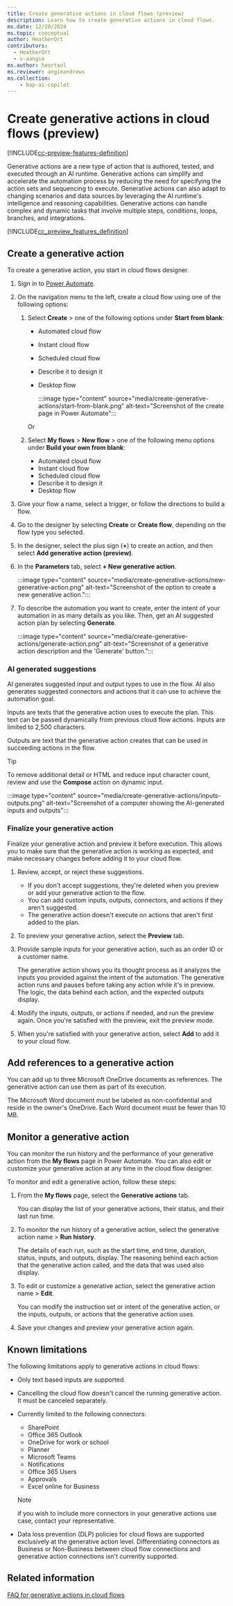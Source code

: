 ```yaml
---
title: Create generative actions in cloud flows (preview)
description: Learn how to create generative actions in cloud flows.
ms.date: 12/20/2024
ms.topic: conceptual
author: HeatherOrt
contributors:
  - HeatherOrt
  - v-aangie
ms.author: heortaol
ms.reviewer: angieandrews
ms.collection: 
    - bap-ai-copilot
---
```


# Create generative actions in cloud flows (preview)

[!INCLUDE[cc-preview-features-definition](includes/cc-preview-features-top-note.md)]

Generative actions are a new type of action that is authored, tested, and executed through an AI runtime. Generative actions can simplify and accelerate the automation process by reducing the need for specifying the action sets and sequencing to execute. Generative actions can also adapt to changing scenarios and data sources by leveraging the AI runtime's intelligence and reasoning capabilities. Generative actions can handle complex and dynamic tasks that involve multiple steps, conditions, loops, branches, and integrations.

[!INCLUDE[cc_preview_features_definition](includes/cc-preview-features-definition.md)]

## Create a generative action

To create a generative action, you start in cloud flows designer.

1. Sign in to [Power Automate](https://make.powerautomate.com).
1. On the navigation menu to the left, create a cloud flow using one of the following options:
    1. Select **Create** > one of the following options under **Start from blank**:
  
        - Automated cloud flow
        - Instant cloud flow
        - Scheduled cloud flow
        - Describe it to design it
        - Desktop flow

          :::image type="content" source="media/create-generative-actions/start-from-blank.png" alt-text="Screenshot of the create page in Power Automate":::

        Or

    1. Select **My flows** > **New flow** > one of the following menu options under **Build your own from blank**:

        - Automated cloud flow
        - Instant cloud flow
        - Scheduled cloud flow
        - Describe it to design it
        - Desktop flow

1. Give your flow a name, select a trigger, or follow the directions to build a flow.
1. Go to the designer by selecting **Create** or **Create flow**, depending on the flow type you selected.
1. In the designer, select the plus sign (**+**) to create an action, and then select **Add generative action (preview)**.
1. In the **Parameters** tab, select **+ New generative action**.

    :::image type="content" source="media/create-generative-actions/new-generative-action.png" alt-text="Screenshot of the option to create a new generative action.":::

1. To describe the automation you want to create, enter the intent of your automation in as many details as you like. Then, get an AI suggested action plan by selecting **Generate**.

    :::image type="content" source="media/create-generative-actions/generate-action.png" alt-text="Screenshot of a generative action description and the 'Generate' button.":::

### AI generated suggestions

AI generates suggested input and output types to use in the flow. AI also generates suggested connectors and actions that it can use to achieve the automation goal.

Inputs are texts that the generative action uses to execute the plan. This text can be passed dynamically from previous cloud flow actions. Inputs are limited to 2,500 characters.

Outputs are text that the generative action creates that can be used in succeeding actions in the flow.

> [!TIP]
> To remove additional detail or HTML and reduce input character count, review and use the **Compose** action on dynamic input.

:::image type="content" source="media/create-generative-actions/inputs-outputs.png" alt-text="Screenshot of a computer showing the AI-generated inputs and outputs":::

### Finalize your generative action

Finalize your generative action and preview it before execution. This allows you to make sure that the generative action is working as expected, and make necessary changes before adding it to your cloud flow.

1. Review, accept, or reject these suggestions.

    - If you don't accept suggestions, they're deleted when you preview or add your generative action to the flow.
    - You can add custom inputs, outputs, connectors, and actions if they aren't suggested.
    - The generative action doesn't execute on actions that aren't first added to the plan.

1. To preview your generative action, select the **Preview** tab.
1. Provide sample inputs for your generative action, such as an order ID or a customer name.

    The generative action shows you its thought process as it analyzes the inputs you provided against the intent of the automation. The generative action runs and pauses before taking any action while it's in preview. The logic, the data behind each action, and the expected outputs display.

1. Modify the inputs, outputs, or actions if needed, and run the preview again. Once you're satisfied with the preview, exit the preview mode.
1. When you're satisfied with your generative action, select **Add** to add it to your cloud flow.

## Add references to a generative action

You can add up to three Microsoft OneDrive documents as references. The generative action can use them as part of its execution.

The Microsoft Word document must be labeled as non-confidential and reside in the owner's OneDrive. Each Word document must be fewer than 10 MB.

## Monitor a generative action

You can monitor the run history and the performance of your generative action from the **My flows** page in Power Automate. You can also edit or customize your generative action at any time in the cloud flow designer.

To monitor and edit a generative action, follow these steps:

1. From the **My flows** page, select the **Generative actions** tab.

    You can display the list of your generative actions, their status, and their last run time.

1. To monitor the run history of a generative action, select the generative action name > **Run history**.

    The details of each run, such as the start time, end time, duration, status, inputs, and outputs, display. The reasoning behind each action that the generative action called, and the data that was used also display.

1. To edit or customize a generative action, select the generative action name > **Edit**.

    You can modify the instruction set or intent of the generative action, or the inputs, outputs, or actions that the generative action uses.

1. Save your changes and preview your generative action again.

## Known limitations

The following limitations apply to generative actions in cloud flows:

- Only text based inputs are supported.
- Cancelling the cloud flow doesn't cancel the running generative action. It must be canceled separately.
- Currently limited to the following connectors:
  - SharePoint
  - Office 365 Outlook
  - OneDrive for work or school
  - Planner
  - Microsoft Teams
  - Notifications
  - Office 365 Users
  - Approvals
  - Excel online for Business

  > [!NOTE]
  > if you wish to include more connectors in your generative actions use case, contact your representative.

- Data loss prevention (DLP) policies for cloud flows are supported exclusively at the generative action level. Differentiating connectors as Business or Non-Business between cloud flow connections and generative action connections isn't currently supported.

## Related information

[FAQ for generative actions in cloud flows](faqs-generative-actions.md)